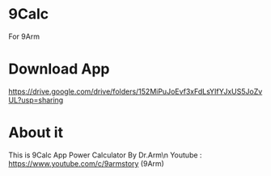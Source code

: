 # 9Calc
 For 9Arm
# Download App
 https://drive.google.com/drive/folders/152MiPuJoEvf3xFdLsYIfYJxUS5JoZvUL?usp=sharing
# About it
 This is 9Calc App Power Calculator By Dr.Arm\n
 Youtube : https://www.youtube.com/c/9armstory (9Arm)
